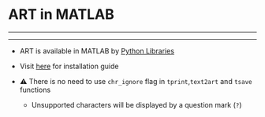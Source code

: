 # ART in MATLAB

----------

----------

- ART is available in MATLAB by [Python Libraries](https://www.mathworks.com/help/matlab/call-python-libraries.html)

- Visit [here](https://github.com/sepandhaghighi/art/blob/master/INSTALL.md#matlab) for installation guide

- ⚠️ There is no need to use `chr_ignore` flag in `tprint`,`text2art` and `tsave` functions
	- Unsupported characters will be displayed by a question mark (`?`)